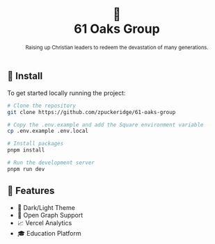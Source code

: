 <div align="center">
  <h1>
    📖
    <br />
    61 Oaks Group
    <br />
  </h1>
  <sup>
    Raising up Christian leaders to redeem the devastation of many generations.
</em>
    <br />
  </sup>
  <br />
</div>

## 🚀 Install

To get started locally running the project:

```bash
# Clone the repository
git clone https://github.com/zpuckeridge/61-oaks-group

# Copy the .env.example and add the Square environment variable
cp .env.example .env.local

# Install packages
pnpm install

# Run the development server
pnpm run dev
```

## 🚩 Features

- 🌙 Dark/Light Theme
- 📡 Open Graph Support
- 📈 Vercel Analytics
- 🎓 Education Platform
